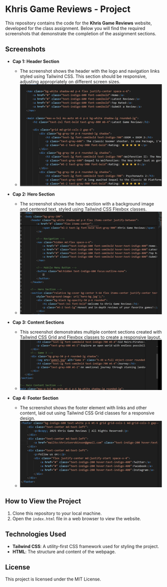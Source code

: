 # Khris Game Reviews - Project

This repository contains the code for the **Khris Game Reviews** website, developed for the class assignment. Below you will find the required screenshots that demonstrate the completion of the assignment sections.

## Screenshots

- **Cap 1: Header Section**
  - The screenshot shows the header with the logo and navigation links styled using Tailwind CSS. This section should be responsive, adjusting appropriately on different screen sizes.
  - ![Cap 1: Header Section](./cap1.JPG)

- **Cap 2: Hero Section**
  - The screenshot shows the hero section with a background image and centered text, styled using Tailwind CSS Flexbox classes.
  - ![Cap 2: Hero Section](./cap2.JPG)

- **Cap 3: Content Sections**
  - This screenshot demonstrates multiple content sections created with Tailwind CSS Grid and Flexbox classes to create a responsive layout.
  - ![Cap 3: Content Sections](./cap3.JPG)

- **Cap 4: Footer Section**
  - The screenshot shows the footer element with links and other content, laid out using Tailwind CSS Grid classes for a responsive design.
  - ![Cap 4: Footer Section](./cap4.JPG)

## How to View the Project

1. Clone this repository to your local machine.
2. Open the `index.html` file in a web browser to view the website.

## Technologies Used

- **Tailwind CSS**: A utility-first CSS framework used for styling the project.
- **HTML**: The structure and content of the webpage.

## License

This project is licensed under the MIT License.
